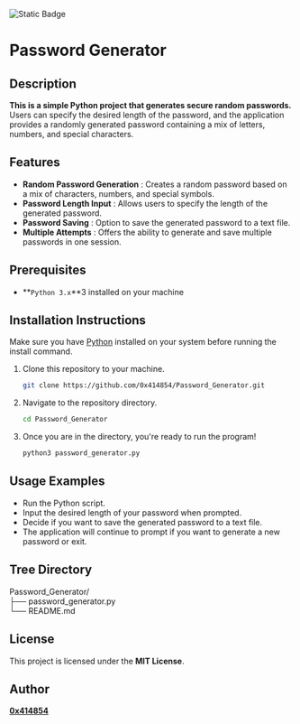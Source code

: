 ![Static Badge](https://img.shields.io/badge/python-%233776ab?logo=python&logoColor=white)

# Password Generator

## **Description**
**This is a simple Python project that generates secure random passwords.**
<br>Users can specify the desired length of the password, and the application provides a randomly generated password containing a mix of letters, numbers, and special characters.


## **Features**
- **Random Password Generation** : Creates a random password based on a mix of characters, numbers, and special symbols.
- **Password Length Input** : Allows users to specify the length of the generated password.
- **Password Saving** : Option to save the generated password to a text file.
- **Multiple Attempts** : Offers the ability to generate and save multiple passwords in one session.

## **Prerequisites**
- **`Python 3.x`**3 installed on your machine

## **Installation Instructions**
Make sure you have [Python](https://www.python.org/downloads/) installed on your system before running the install command.

1. Clone this repository to your machine.

    ```bash
    git clone https://github.com/0x414854/Password_Generator.git

2. Navigate to the repository directory.

    ```bash
   cd Password_Generator

3. Once you are in the directory, you're ready to run the program!

   ```bash
   python3 password_generator.py  

## **Usage Examples**


- Run the Python script.
- Input the desired length of your password when prompted.
- Decide if you want to save the generated password to a text file.
- The application will continue to prompt if you want to generate a new password or exit.

## Tree Directory

Password_Generator/
<br>├── password_generator.py
<br>└── README.md

## **License**
This project is licensed under the **MIT License**.

## **Author**
[**0x414854**](https://github.com/0x414854)
